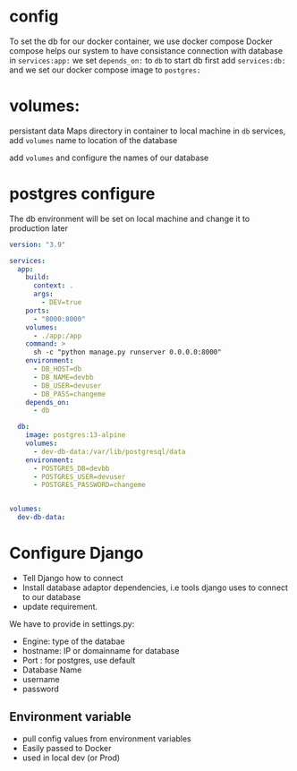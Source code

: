 # config
To set the db for our docker container, we use docker compose
Docker compose helps our system to have consistance connection with database
in `services:app:` we set `depends_on:` to `db` to start db first
add `services:db:` and we set our docker compose image to `postgres:`

# volumes:
persistant data
Maps directory in container to local machine
in `db` services, add `volumes` name to location of the database

add `volumes` and configure the names of our database

# postgres configure

The db environment will be set on local machine and change it to production later
```yml
version: "3.9"

services:
  app:
    build:
      context: .
      args:
        - DEV=true
    ports:
      - "8000:8000"
    volumes:
      - ./app:/app
    command: >
      sh -c "python manage.py runserver 0.0.0.0:8000"
    environment:
      - DB_HOST=db
      - DB_NAME=devbb
      - DB_USER=devuser
      - DB_PASS=changeme
    depends_on:
      - db

  db:
    image: postgres:13-alpine
    volumes:
      - dev-db-data:/var/lib/postgresql/data
    environment:
      - POSTGRES_DB=devbb
      - POSTGRES_USER=devuser
      - POSTGRES_PASSWORD=changeme


volumes:
  dev-db-data:
```

# Configure Django
+ Tell Django how to connect
+ Install database adaptor dependencies, i.e tools django uses to connect to our database
+ update requirement.

We have to provide in settings.py:
+ Engine: type of the databae
+ hostname: IP or domainname for database
+ Port : for postgres, use default
+ Database Name
+ username
+ password

## Environment variable
+ pull config values from environment variables
+ Easily passed to Docker
+ used in local dev (or Prod)

